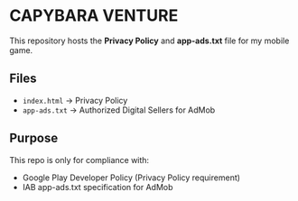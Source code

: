 # CAPYBARA VENTURE

This repository hosts the **Privacy Policy** and **app-ads.txt** file for my mobile game.

## Files
- `index.html` → Privacy Policy
- `app-ads.txt` → Authorized Digital Sellers for AdMob

## Purpose
This repo is only for compliance with:
- Google Play Developer Policy (Privacy Policy requirement)
- IAB app-ads.txt specification for AdMob

